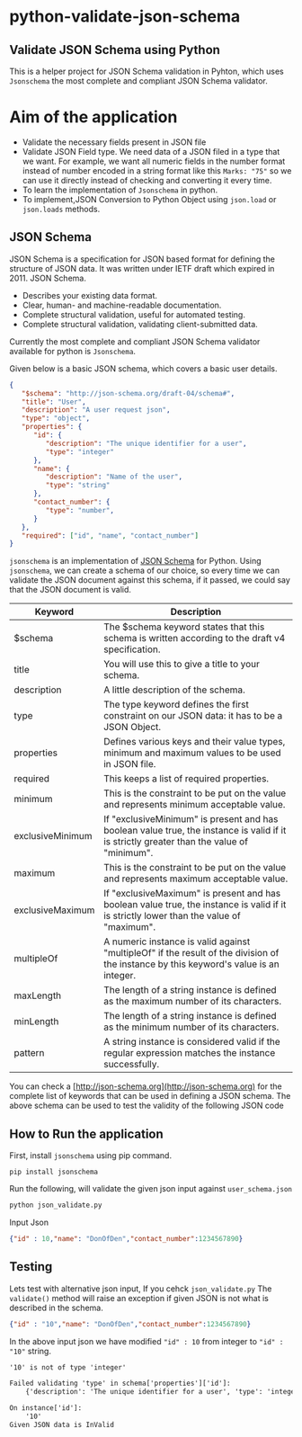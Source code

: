 # python-validate-json-schema

## Validate JSON Schema using Python

This is a helper project for JSON Schema validation in Pyhton, which uses `Jsonschema` the most complete and compliant JSON Schema validator.

# Aim of the application

- Validate the necessary fields present in JSON file
- Validate JSON Field type. We need data of a JSON filed in a type that we want. For example, we want all numeric fields in the number format instead of number encoded in a string format like this `Marks: "75"` so we can use it directly instead of checking and converting it every time.
- To learn the implementation of `Jsonschema` in python.
- To implement,JSON Conversion to Python Object using `json.load` or `json.loads` methods.

## JSON Schema

JSON Schema is a specification for JSON based format for defining the structure of JSON data. It was written under IETF draft which expired in 2011. JSON Schema.

- Describes your existing data format.
- Clear, human- and machine-readable documentation.
- Complete structural validation, useful for automated testing.
- Complete structural validation, validating client-submitted data.

Currently the most complete and compliant JSON Schema validator available for python is `Jsonschema`.

Given below is a basic JSON schema, which covers a basic user details.

```json
{
   "$schema": "http://json-schema.org/draft-04/schema#",
   "title": "User",
   "description": "A user request json",
   "type": "object",
   "properties": {
      "id": {
         "description": "The unique identifier for a user",
         "type": "integer"
      },
      "name": {
         "description": "Name of the user",
         "type": "string"
      },
      "contact_number": {
         "type": "number",
      }
   },
   "required": ["id", "name", "contact_number"]
}
```

`jsonschema` is an implementation of [JSON Schema](https://json-schema.org/) for Python. Using `jsonschema`, we can create a schema of our choice, so every time we can validate the JSON document against this schema, if it passed, we could say that the JSON document is valid.

Keyword | Description |
--- | --- |
$schema | The $schema keyword states that this schema is written according to the draft v4 specification. |
title | You will use this to give a title to your schema. |
description | A little description of the schema. |
type | The type keyword defines the first constraint on our JSON data: it has to be a JSON Object. |
properties | Defines various keys and their value types, minimum and maximum values to be used in JSON file. |
required | This keeps a list of required properties. |
minimum | This is the constraint to be put on the value and represents minimum acceptable value. |
exclusiveMinimum | If "exclusiveMinimum" is present and has boolean value true, the instance is valid if it is strictly greater than the value of "minimum". |
maximum | This is the constraint to be put on the value and represents maximum acceptable value. |
exclusiveMaximum | If "exclusiveMaximum" is present and has boolean value true, the instance is valid if it is strictly lower than the value of "maximum". |
multipleOf | A numeric instance is valid against "multipleOf" if the result of the division of the instance by this keyword's value is an integer. |
maxLength | The length of a string instance is defined as the maximum number of its characters. |
minLength | The length of a string instance is defined as the minimum number of its characters. |
pattern | A string instance is considered valid if the regular expression matches the instance successfully. |

You can check a [http://json-schema.org](http://json-schema.org) for the complete list of keywords that can be used in defining a JSON schema. The above schema can be used to test the validity of the following JSON code 

## How to Run the application

First, install `jsonschema` using pip command.

```pip
pip install jsonschema
```

Run the following, will validate the given json input against `user_schema.json`

```cmd
python json_validate.py 
```

Input Json
```json
{"id" : 10,"name": "DonOfDen","contact_number":1234567890}
```

## Testing

Lets test with alternative json input, If you cehck `json_validate.py` The `validate()` method will raise an exception if given JSON is not what is described in the schema.

```json
{"id" : "10","name": "DonOfDen","contact_number":1234567890}
```
In the above input json we have modified `"id" : 10` from integer to `"id" : "10"` string.

```txt
'10' is not of type 'integer'

Failed validating 'type' in schema['properties']['id']:
    {'description': 'The unique identifier for a user', 'type': 'integer'}

On instance['id']:
    '10'
Given JSON data is InValid

```

